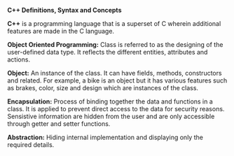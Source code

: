 **C++ Definitions, Syntax and Concepts**

**C++** is a programming language that is a superset of C wherein additional features are made in the C language.

**Object Oriented Programming:**
  Class is referred to as the designing of the user-defined data type. 
  It reflects the different entities, attributes and actions.
  
  **Object:**
  An instance of the class. It can have fields, methods, constructors and related. 
  For example, a bike is an object but it has various features such as brakes, color, size and design which are instances of the class.
    
 **Encapsulation:** 
  Process of binding together the data and functions in a class. It is applied to prevent direct access to the data for security reasons. 
  Sensistive information are hidden from the user and are only accessible through getter and setter functions.
    
 **Abstraction:** 
 Hiding internal implementation and displaying only the required details.
